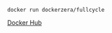 ```shell
docker run dockerzera/fullcycle
```

[Docker Hub](https://hub.docker.com/r/dockerzera/fullcycle)
